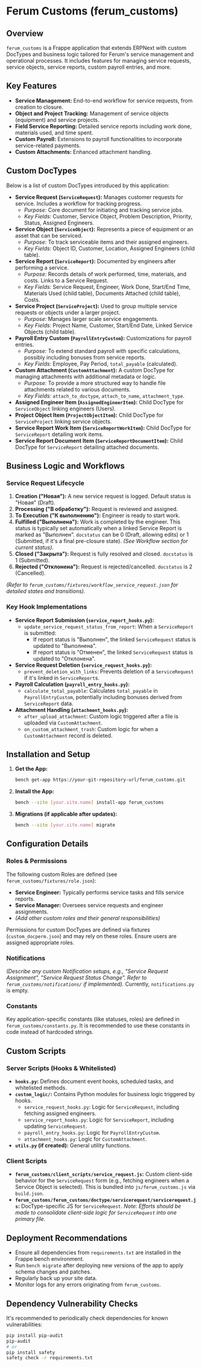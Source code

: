 # Ferum Customs (ferum_customs)

## Overview

`ferum_customs` is a Frappe application that extends ERPNext with custom DocTypes and business logic tailored for Ferum's service management and operational processes. It includes features for managing service requests, service objects, service reports, custom payroll entries, and more.

## Key Features

* **Service Management:** End-to-end workflow for service requests, from creation to closure.
* **Object and Project Tracking:** Management of service objects (equipment) and service projects.
* **Field Service Reporting:** Detailed service reports including work done, materials used, and time spent.
* **Custom Payroll:** Extensions to payroll functionalities to incorporate service-related payments.
* **Custom Attachments:** Enhanced attachment handling.

## Custom DocTypes

Below is a list of custom DocTypes introduced by this application:

* **Service Request (`ServiceRequest`):** Manages customer requests for service. Includes a workflow for tracking progress.
    * *Purpose:* Core document for initiating and tracking service jobs.
    * *Key Fields:* Customer, Service Object, Problem Description, Priority, Status, Assigned Engineers.
* **Service Object (`ServiceObject`):** Represents a piece of equipment or an asset that can be serviced.
    * *Purpose:* To track serviceable items and their assigned engineers.
    * *Key Fields:* Object ID, Customer, Location, Assigned Engineers (child table).
* **Service Report (`ServiceReport`):** Documented by engineers after performing a service.
    * *Purpose:* Records details of work performed, time, materials, and costs. Links to a Service Request.
    * *Key Fields:* Service Request, Engineer, Work Done, Start/End Time, Materials Used (child table), Documents Attached (child table), Costs.
* **Service Project (`ServiceProject`):** Used to group multiple service requests or objects under a larger project.
    * *Purpose:* Manages larger scale service engagements.
    * *Key Fields:* Project Name, Customer, Start/End Date, Linked Service Objects (child table).
* **Payroll Entry Custom (`PayrollEntryCustom`):** Customizations for payroll entries.
    * *Purpose:* To extend standard payroll with specific calculations, possibly including bonuses from service reports.
    * *Key Fields:* Employee, Pay Period, `total_payable` (calculated).
* **Custom Attachment (`CustomAttachment`):** A custom DocType for managing attachments with additional metadata or logic.
    * *Purpose:* To provide a more structured way to handle file attachments related to various documents.
    * *Key Fields:* `attach_to_doctype`, `attach_to_name`, `attachment_type`.
* **Assigned Engineer Item (`AssignedEngineerItem`):** Child DocType for `ServiceObject` linking engineers (Users).
* **Project Object Item (`ProjectObjectItem`):** Child DocType for `ServiceProject` linking service objects.
* **Service Report Work Item (`ServiceReportWorkItem`):** Child DocType for `ServiceReport` detailing work items.
* **Service Report Document Item (`ServiceReportDocumentItem`):** Child DocType for `ServiceReport` detailing attached documents.

## Business Logic and Workflows

### Service Request Lifecycle

1.  **Creation ("Новая"):** A new service request is logged. Default status is "Новая" (Draft).
2.  **Processing ("В обработку"):** Request is reviewed and assigned.
3.  **To Execution ("К выполнению"):** Engineer is ready to start work.
4.  **Fulfilled ("Выполнена"):** Work is completed by the engineer. This status is typically set automatically when a linked Service Report is marked as "Выполнен". `docstatus` can be 0 (Draft, allowing edits) or 1 (Submitted, if it's a final pre-closure state). *(See Workflow section for current status)*.
5.  **Closed ("Закрыта"):** Request is fully resolved and closed. `docstatus` is 1 (Submitted).
6.  **Rejected ("Отклонена"):** Request is rejected/cancelled. `docstatus` is 2 (Cancelled).

*(Refer to `ferum_customs/fixtures/workflow_service_request.json` for detailed states and transitions).*

### Key Hook Implementations

* **Service Report Submission (`service_report_hooks.py`):**
    * `update_service_request_status_from_report`: When a `ServiceReport` is submitted:
        * If report status is "Выполнен", the linked `ServiceRequest` status is updated to "Выполнена".
        * If report status is "Отменен", the linked `ServiceRequest` status is updated to "Отклонена".
* **Service Request Deletion (`service_request_hooks.py`):**
    * `prevent_deletion_with_links`: Prevents deletion of a `ServiceRequest` if it's linked in `ServiceReport`s.
* **Payroll Calculation (`payroll_entry_hooks.py`):**
    * `calculate_total_payable`: Calculates `total_payable` in `PayrollEntryCustom`, potentially including bonuses derived from `ServiceReport` data.
* **Attachment Handling (`attachment_hooks.py`):**
    * `after_upload_attachment`: Custom logic triggered after a file is uploaded via `CustomAttachment`.
    * `on_custom_attachment_trash`: Custom logic for when a `CustomAttachment` record is deleted.

## Installation and Setup

1.  **Get the App:**
    ```bash
    bench get-app https://your-git-repository-url/ferum_customs.git
    ```
2.  **Install the App:**
    ```bash
    bench --site [your.site.name] install-app ferum_customs
    ```
3.  **Migrations (if applicable after updates):**
    ```bash
    bench --site [your.site.name] migrate
    ```

## Configuration Details

### Roles & Permissions

The following custom Roles are defined (see `ferum_customs/fixtures/role.json`):

* **Service Engineer:** Typically performs service tasks and fills service reports.
* **Service Manager:** Oversees service requests and engineer assignments.
* *(Add other custom roles and their general responsibilities)*

Permissions for custom DocTypes are defined via fixtures (`custom_docperm.json`) and may rely on these roles. Ensure users are assigned appropriate roles.

### Notifications

*(Describe any custom Notification setups, e.g., "Service Request Assignment", "Service Request Status Change". Refer to `ferum_customs/notifications/` if implemented).*
Currently, `notifications.py` is empty.

### Constants

Key application-specific constants (like statuses, roles) are defined in `ferum_customs/constants.py`. It is recommended to use these constants in code instead of hardcoded strings.

## Custom Scripts

### Server Scripts (Hooks & Whitelisted)

* **`hooks.py`:** Defines document event hooks, scheduled tasks, and whitelisted methods.
* **`custom_logic/`:** Contains Python modules for business logic triggered by hooks.
    * `service_request_hooks.py`: Logic for `ServiceRequest`, including fetching assigned engineers.
    * `service_report_hooks.py`: Logic for `ServiceReport`, including updating `ServiceRequest`.
    * `payroll_entry_hooks.py`: Logic for `PayrollEntryCustom`.
    * `attachment_hooks.py`: Logic for `CustomAttachment`.
* **`utils.py` (if created):** General utility functions.

### Client Scripts

* **`ferum_customs/client_scripts/service_request.js`:** Custom client-side behavior for the `ServiceRequest` form (e.g., fetching engineers when a Service Object is selected). This is bundled into `js/ferum_customs.js` via `build.json`.
* **`ferum_customs/ferum_customs/doctype/servicerequest/servicerequest.js`:** DocType-specific JS for `ServiceRequest`. *Note: Efforts should be made to consolidate client-side logic for `ServiceRequest` into one primary file.*

## Deployment Recommendations

* Ensure all dependencies from `requirements.txt` are installed in the Frappe bench environment.
* Run `bench migrate` after deploying new versions of the app to apply schema changes and patches.
* Regularly back up your site data.
* Monitor logs for any errors originating from `ferum_customs`.

## Dependency Vulnerability Checks

It's recommended to periodically check dependencies for known vulnerabilities:
```bash
pip install pip-audit
pip-audit
# or
pip install safety
safety check -r requirements.txt